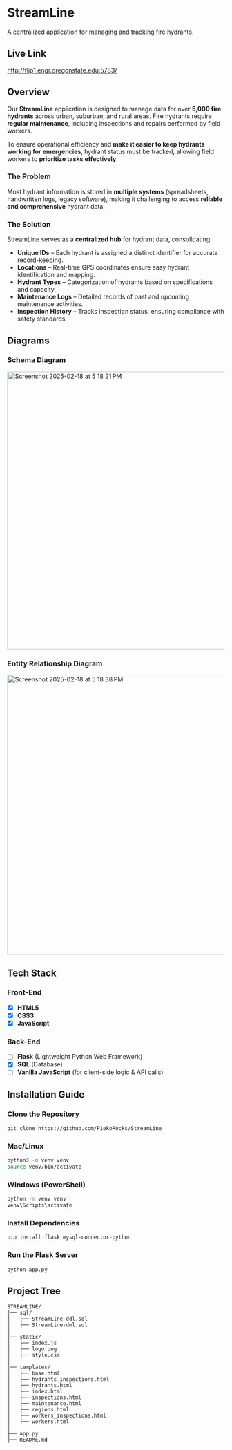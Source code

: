 # StreamLine
A centralized application for managing and tracking fire hydrants.

## Live Link
http://flip1.engr.oregonstate.edu:5783/

## Overview
Our **StreamLine** application is designed to manage data for over **5,000 fire hydrants** across urban, suburban, and rural areas. Fire hydrants require **regular maintenance**, including inspections and repairs performed by field workers. 

To ensure operational efficiency and **make it easier to keep hydrants working for emergencies**, hydrant status must be tracked, allowing field workers to **prioritize tasks effectively**.

### **The Problem**
Most hydrant information is stored in **multiple systems** (spreadsheets, handwritten logs, legacy software), making it challenging to access **reliable and comprehensive** hydrant data.

### **The Solution**
StreamLine serves as a **centralized hub** for hydrant data, consolidating:
- **Unique IDs** – Each hydrant is assigned a distinct identifier for accurate record-keeping.
- **Locations** – Real-time GPS coordinates ensure easy hydrant identification and mapping.
- **Hydrant Types** – Categorization of hydrants based on specifications and capacity.
- **Maintenance Logs** – Detailed records of past and upcoming maintenance activities.
- **Inspection History** – Tracks inspection status, ensuring compliance with safety standards.

## **Diagrams**
### **Schema Diagram**
<img width="643" alt="Screenshot 2025-02-18 at 5 18 21 PM" src="https://github.com/user-attachments/assets/39508c03-2155-48d2-b9c3-69db66a0b8f2" />

### **Entity Relationship Diagram**
<img width="648" alt="Screenshot 2025-02-18 at 5 18 38 PM" src="https://github.com/user-attachments/assets/54cb871c-f0f2-4d5a-8487-96b698af417e" />

## Tech Stack

### **Front-End**
- [x] **HTML5**
- [x] **CSS3**
- [x] **JavaScript**

### **Back-End**
- [ ] **Flask** (Lightweight Python Web Framework)
- [x] **SQL** (Database)
- [ ] **Vanilla JavaScript** (for client-side logic & API calls)

## **Installation Guide**
### **Clone the Repository**
```bash
git clone https://github.com/PiekoRocks/StreamLine
```

### **Mac/Linux**
```bash
python3 -m venv venv
source venv/bin/activate
```

### **Windows (PowerShell)**
```bash
python -m venv venv
venv\Scripts\activate
```

### **Install Dependencies**
```bash
pip install flask mysql-connector-python
```

### **Run the Flask Server**
```bash
python app.py
```

## **Project Tree**
```plaintext
STREAMLINE/
│── sql/
│   ├── StreamLine-ddl.sql
│   ├── StreamLine-dml.sql
│
│── static/
│   ├── index.js
│   ├── logo.png
│   ├── style.css
│
│── templates/
│   ├── base.html
│   ├── hydrants_inspections.html
│   ├── hydrants.html
│   ├── index.html
│   ├── inspections.html
│   ├── maintenance.html
│   ├── regions.html
│   ├── workers_inspections.html
│   ├── workers.html
│
├── app.py
├── README.md
```


